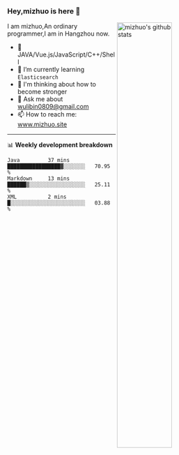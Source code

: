 ### Hey,mizhuo is here 👋

<img align="right" alt="mizhuo's github stats" width="50%" src="https://github-readme-stats.vercel.app/api?username=mizhuo&theme=tokyonight&show_icons=true">

I am mizhuo,An ordinary programmer,I am in Hangzhou now.

- 🔭 JAVA/Vue.js/JavaScript/C++/Shell
- 🌱 I’m currently learning `Elasticsearch`
- 🤔 I'm thinking about how to become stronger
- 💬 Ask me about wulibin0809@gmail.com
- 📫 How to reach me: www.mizhuo.site

---
📊 **Weekly development breakdown**

<!--START_SECTION:waka-->
```text
Java         37 mins         █████████████████▓░░░░░░░   70.95 % 
Markdown     13 mins         ██████▒░░░░░░░░░░░░░░░░░░   25.11 % 
XML          2 mins          █░░░░░░░░░░░░░░░░░░░░░░░░   03.88 % 
```
<!--END_SECTION:waka-->
